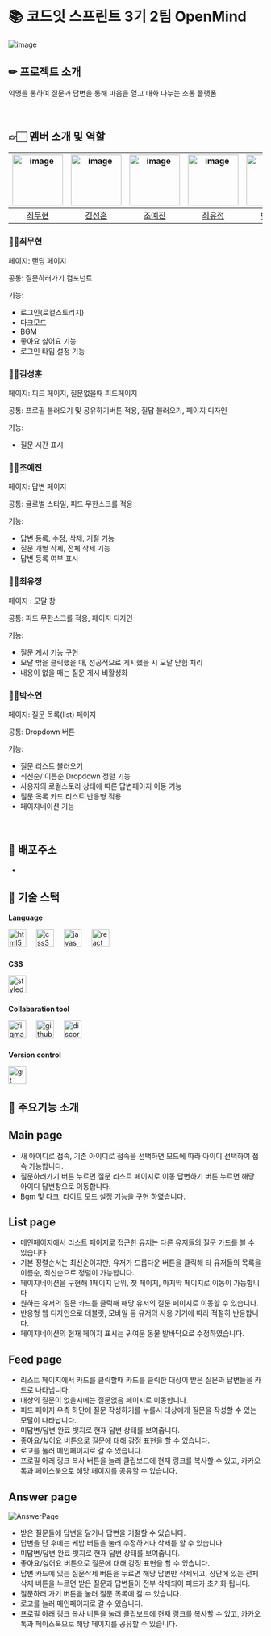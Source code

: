 # 📚 코드잇 스프린트 3기 2팀 OpenMind

![image](https://github.com/chlangus/Codeit-First-Project/assets/129745640/68c68c8e-9fb1-400a-807f-334bfcbce7a9)


## ✏ 프로젝트 소개

익명을 통하여 질문과 답변을 통해 마음을 열고 대화 나누는 소통 플랫폼

</br>





## 👉🏻 멤버 소개 및 역할


|   <img width="100" height="100" alt="image" src="https://github.com/chlangus/Codeit-First-Project/assets/129745640/1db4a57f-45d6-4b52-9e02-124ad91f0f25"> | <img width="100" alt="image" src="https://github.com/chlangus/Codeit-First-Project/assets/129745640/04aee599-2eb7-4bc4-9725-f68d60f74b19">  | <img width="100" alt="image" src='https://github.com/chlangus/Codeit-First-Project/assets/129745640/048902c0-9aee-4367-9259-364d9bd1bbe7'> | <img width="100" height="100"  alt="image" src="https://github.com/chlangus/Codeit-First-Project/assets/129745640/140d6f03-7f48-4c0b-b4e2-24b9f610b2dd"> | <img width="100" height="100" alt="image" src="https://github.com/chlangus/Codeit-First-Project/assets/129745640/c23a67cd-7d55-4765-991b-2327da520862"> |
|:------------------------------------------------:|:--------------------------------------------:|:---------------------------------------------:|:--------------------------------------------:|:--------------------------------------------:|
|         [최무현](https://github.com/chlangus)         |       [김성훈](https://github.com/huniiiiii)       |      [조예진](https://github.com/yejiniee)       |      [최유정](https://github.com/yoojungChoii)       |      [박소연](https://github.com/soyxxn)       |

### 🙍‍♂️최무현

페이지: 랜딩 페이지 </br>

공통: 질문하러가기 컴포넌트 </br>

기능: </br>
- 로그인(로컬스토리지)
- 다크모드
- BGM
- 좋아요 싫어요 기능
- 로그인 타입 설정 기능

###  🙍‍♂️김성훈

페이지: 피드 페이지, 질문없을때 피드페이지 </br>

공통:  프로필 불러오기 및 공유하기버튼 적용, 질답 불러오기, 페이지 디자인</br>

기능: </br>
- 질문 시간 표시


###  🙍‍♀️조예진

페이지: 답변 페이지 </br>

공통: 글로벌 스타일, 피드 무한스크롤 적용 </br>

기능: </br> 
- 답변 등록, 수정, 삭제, 거절 기능
- 질문 개별 삭제, 전체 삭제 기능
- 답변 등록 여부 표시

###  🙍‍♀️최유정

페이지 : 모달 창 </br>

공통: 피드 무한스크롤 적용, 페이지 디자인 </br>

기능: </br> 
- 질문 게시 기능 구현
- 모달 밖을 클릭했을 때, 성공적으로 게시했을 시 모달 닫힘 처리
- 내용이 없을 때는 질문 게시 비활성화

###  🙍‍♀️박소연

페이지: 질문 목록(list) 페이지 </br>

공통: Dropdown 버튼 </br>

기능: </br> 
- 질문 리스트 불러오기
- 최신순/ 이름순 Dropdown 정렬 기능
- 사용자의 로컬스토리 상태에 따른 답변페이지 이동 기능
- 질문 목록 카드 리스트 반응형 적용
- 페이지네이션 기능

</br>

## 📃 배포주소

- 

## 💾 기술 스택

**Language**

<div align="left">
  <img src="https://img.shields.io/badge/HTML5-E34F26?logo=html5&logoColor=white&style=for-the-badge" height="35" alt="html5 logo"  />
  <img width="12" />
  <img src="https://img.shields.io/badge/CSS3-1572B6?logo=css3&logoColor=white&style=for-the-badge" height="35" alt="css3 logo"  />
  <img width="12" />
  <img src="https://img.shields.io/badge/JavaScript-F7DF1E?logo=javascript&logoColor=black&style=for-the-badge" height="35" alt="javascript logo"  />
  <img width="12" />
  <img src="https://img.shields.io/badge/React-61DAFB?logo=react&logoColor=black&style=for-the-badge" height="35" alt="react logo"  />
</div>

###
  
**CSS**

<div align="left">
  <img src="https://skillicons.dev/icons?i=styledcomponents" height="35" alt="styledcomponents logo"  />
</div>

###

**Collabaration tool**

<div align="left">
  <img src="https://img.shields.io/badge/Figma-F24E1E?logo=figma&logoColor=white&style=for-the-badge" height="35" alt="figma logo"  />
  <img width="12" />
  <img src="https://img.shields.io/badge/GitHub-181717?logo=github&logoColor=white&style=for-the-badge" height="35" alt="github logo"  />
  <img width="12" />
  <img src="https://img.shields.io/badge/Discord-5865F2?logo=discord&logoColor=white&style=for-the-badge" height="35" alt="discord logo"  />
</div>

###
     
**Version control**

<div align="left">
  <img src="https://img.shields.io/badge/Git-F05032?logo=git&logoColor=white&style=for-the-badge" height="35" alt="git logo"  />
</div>

###



## 🔔 주요기능 소개

##  **Main page**

- 새 아이디로 접속, 기존 아이디로 접속을 선택하면 모드에 따라 아이디 선택하여 접속 가능합니다.
- 질문하러가기 버튼 누르면 질문 리스트 페이지로 이동 답변하기 버튼 누르면 해당 아이디 답변창으로 이동합니다. 
- Bgm 및 다크, 라이트 모드 설정 기능을 구현 하였습니다.

## **List page**

- 메인페이지에서 리스트 페이지로 접근한 유저는 다른 유저들의 질문 카드를 볼 수 있습니다
- 기본 정렬순서는 최신순이지만, 유저가 드롭다운 버튼을 클릭해 타 유저들의 목록을 이름순, 최신순으로 정렬이 가능합니다.
- 페이지네이션을 구현해 1페이지 단위, 첫 페이지, 마지막 페이지로 이동이 가능합니다
- 원하는 유저의 질문 카드를 클릭해 해당 유저의 질문 페이지로 이동할 수 있습니다.
- 반응형 웹 디자인으로 테블릿, 모바일 등 유저의 사용 기기에 따라 적절히 반응합니다.
- 페이지네이션의 현재 페이지 표시는 귀여운 동물 발바닥으로 수정하였습니다.

## **Feed page**

- 리스트 페이지에서 카드를 클릭할때 카드를 클릭한 대상이 받은 질문과 답변들을 카드로 나타냅니다.
- 대상의 질문이 없을시에는 질문없음 페이지로 이동합니다.
- 피드 페이지 우측 하단에 질문 작성하기를 누를시 대상에게 질문을 작성할 수 있는 모달이 나타납니다.
- 미답변/답변 완료 뱃지로 현재 답변 상태를 보여줍니다.
- 좋아요/싫어요 버튼으로 질문에 대해 감정 표현을 할 수 있습니다.
- 로고를 눌러 메인페이지로 갈 수 있습니다.
- 프로필 아래 링크 복사 버튼을 눌러 클립보드에 현재 링크를 복사할 수 있고, 카카오톡과 페이스북으로 해당 페이지를 공유할 수 있습니다.

## **Answer page**

![AnswerPage](https://github.com/chlangus/Codeit-First-Project/assets/129745640/bcea8fd1-faeb-46f6-a02b-214705e70a82)




- 받은 질문들에 답변을 달거나 답변을 거절할 수 있습니다.
- 답변을 단 후에는 케밥 버튼을 눌러 수정하거나 삭제를 할 수 있습니다.
- 미답변/답변 완료 뱃지로 현재 답변 상태를 보여줍니다.
- 좋아요/싫어요 버튼으로 질문에 대해 감정 표현을 할 수 있습니다.
- 답변 카드에 있는 질문삭제 버튼을 누르면 해당 답변만 삭제되고, 상단에 있는 전체 삭제 버튼을 누르면 받은 질문과 답변들이 전부 삭제되어 피드가 초기화 됩니다.
- 질문하러 가기 버튼을 눌러 질문 목록에 갈 수 있습니다.
- 로고를 눌러 메인페이지로 갈 수 있습니다.
- 프로필 아래 링크 복사 버튼을 눌러 클립보드에 현재 링크를 복사할 수 있고, 카카오톡과 페이스북으로 해당 페이지를 공유할 수 있습니다.


